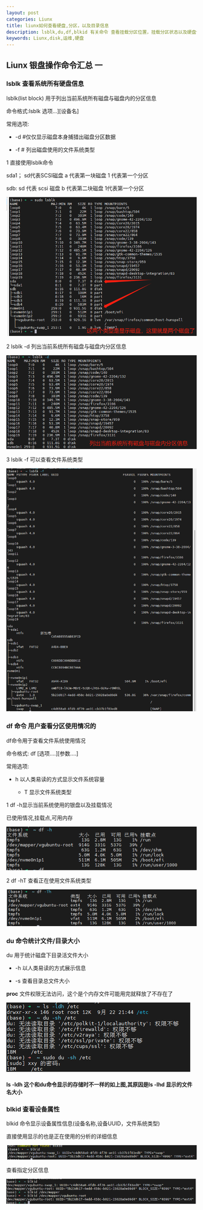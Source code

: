 ```yaml
---
layout: post
categories: Liunx
title: liunx如何查看硬盘,分区，以及目录信息
description: lsblk,du,df,blkid 有关命令 查看挂载分区位置，挂载分区状态以及硬盘使用状态的简单查看信息命令汇总
keywords: Liunx,disk,运维,硬盘
---
```



## Liunx 银盘操作命令汇总 一
### lsblk 查看系统所有硬盘信息

lsblk(list block) 用于列出当前系统所有磁盘与磁盘内的分区信息

命令格式:lsblk 选项...][设备名]

常用选项:

- -d #仅仅显示磁盘本身捕猎出磁盘分区数据

- -f # 列出磁盘使用的文件系统类型

  



1 直接使用lsblk命令

sda1； sd代表SCSI磁盘 a 代表第一块磁盘 1 代表第一个分区

sdb: sd 代表 scsi 磁盘 b 代表第二块磁盘 1代表第一个分区

![image-20230928095516440](https://raw.githubusercontent.com/xiongsircool/xiongbook/master/_posts/assets/image-20230928095516440.png)



2 lsblk -d 列出当前系统所有磁盘与磁盘内分区信息

![image-20230928095820700](https://raw.githubusercontent.com/xiongsircool/xiongbook/master/_posts/assets/image-20230928095820700.png)



3 lsblk -f  可以查看文件系统类型

![image-20230928100312906](https://raw.githubusercontent.com/xiongsircool/xiongbook/master/_posts/assets/image-20230928100312906.png)



### df 命令 用户查看分区使用情况的

df命令用于查看文件系统使用情况

命令格式: df [选项....][参数....]

常用选项:

- h 以人类易读的方式显示文件系统容量

   - T 显示文件系统类型



1 df -h显示当前系统使用的银盘以及挂载情况

已使用情况,挂载点,可用内存

![image-20230928100800594](https://raw.githubusercontent.com/xiongsircool/xiongbook/master/_posts/assets/image-20230928100800594.png)

2 df -hT 查看正在使用文件系统类型

![image-20230928101119881](https://raw.githubusercontent.com/xiongsircool/xiongbook/master/_posts/assets/image-20230928101119881.png)



### du 命令统计文件/目录大小

du 用于统计磁盘下目录活文件大小

- -h 以人类易读的方式展示信息

- -s 查看目录总文件大小

  

**proc** 文件权限无法访问，这个是个内存文件可能用完就释放了不存在了



![image-20230928101712365](https://raw.githubusercontent.com/xiongsircool/xiongbook/master/_posts/assets/image-20230928101712365.png)

#### ls -ldh 这个和du命令显示的存储时不一样的如上图,其原因是ls -lhd 显示的文件名大小



###  blkid 查看设备属性

blkid 命令显示设备属性信息(设备名称,设备UUID，文件系统类型)

直接使用显示的也是正在使用的分析的详细信息

![image-20230928102053877](https://raw.githubusercontent.com/xiongsircool/xiongbook/master/_posts/assets/image-20230928102053877.png)

查看指定分区信息

![image-20230928102355678](https://raw.githubusercontent.com/xiongsircool/xiongbook/master/_posts/assets/image-20230928102355678.png)